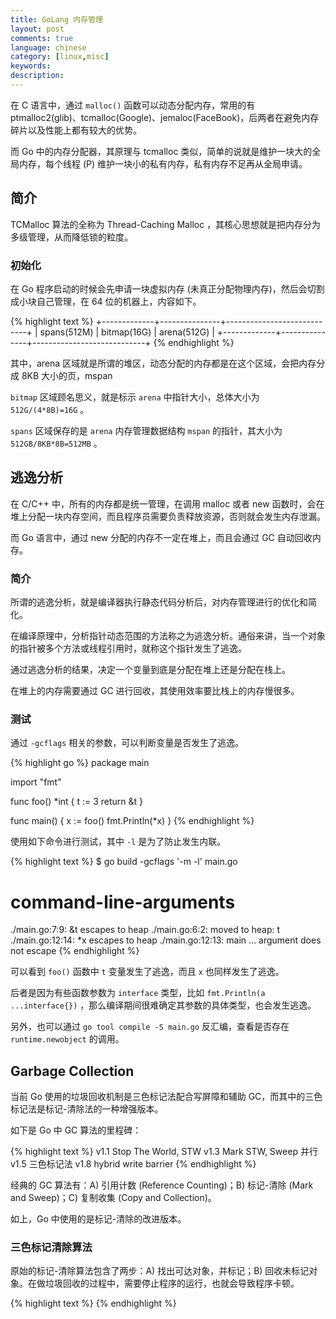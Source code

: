 ```yaml
---
title: GoLang 内存管理
layout: post
comments: true
language: chinese
category: [linux,misc]
keywords:
description:
---
```


在 C 语言中，通过 `malloc()` 函数可以动态分配内存，常用的有 ptmalloc2(glib)、tcmalloc(Google)、jemaloc(FaceBook)，后两者在避免内存碎片以及性能上都有较大的优势。

而 Go 中的内存分配器，其原理与 tcmalloc 类似，简单的说就是维护一块大的全局内存，每个线程 (P) 维护一块小的私有内存，私有内存不足再从全局申请。

<!-- more -->

## 简介

TCMalloc 算法的全称为 Thread-Caching Malloc ，其核心思想就是把内存分为多级管理，从而降低锁的粒度。

<!--
schedinit()
 |-mallocinit()
-->

### 初始化


在 Go 程序启动的时候会先申请一块虚拟内存 (未真正分配物理内存)，然后会切割成小块自己管理，在 64 位的机器上，内容如下。

{% highlight text %}
+-------------+---------------+----------------------------+
| spans(512M) |  bitmap(16G)  |        arena(512G)         |
+-------------+---------------+----------------------------+
{% endhighlight %}

<!--
https://juejin.im/post/5c888a79e51d456ed11955a8
-->

其中，arena 区域就是所谓的堆区，动态分配的内存都是在这个区域，会把内存分成 8KB 大小的页，mspan

`bitmap` 区域顾名思义，就是标示 `arena` 中指针大小，总体大小为 `512G/(4*8B)=16G` 。

`spans` 区域保存的是 `arena` 内存管理数据结构 `mspan` 的指针，其大小为 `512GB/8KB*8B=512MB` 。

<!--
## 参考
https://www.jianshu.com/p/47691d870756
http://www.opscoder.info/golang_mem_management.html
https://juejin.im/post/5c888a79e51d456ed11955a8
-->

## 逃逸分析

在 C/C++ 中，所有的内存都是统一管理，在调用 malloc 或者 new 函数时，会在堆上分配一块内存空间，而且程序员需要负责释放资源，否则就会发生内存泄漏。

而 Go 语言中，通过 new 分配的内存不一定在堆上，而且会通过 GC 自动回收内存。

### 简介

所谓的逃逸分析，就是编译器执行静态代码分析后，对内存管理进行的优化和简化。

在编译原理中，分析指针动态范围的方法称之为逃逸分析。通俗来讲，当一个对象的指针被多个方法或线程引用时，就称这个指针发生了逃逸。

通过逃逸分析的结果，决定一个变量到底是分配在堆上还是分配在栈上。

在堆上的内存需要通过 GC 进行回收，其使用效率要比栈上的内存慢很多。

### 测试

通过 `-gcflags` 相关的参数，可以判断变量是否发生了逃逸。

{% highlight go %}
package main

import "fmt"

func foo() *int {
        t := 3
        return &t
}

func main() {
        x := foo()
        fmt.Println(*x)
}
{% endhighlight %}

使用如下命令进行测试，其中 `-l` 是为了防止发生内联。

{% highlight text %}
$ go build -gcflags '-m -l' main.go
# command-line-arguments
./main.go:7:9: &t escapes to heap
./main.go:6:2: moved to heap: t
./main.go:12:14: *x escapes to heap
./main.go:12:13: main ... argument does not escape
{% endhighlight %}

可以看到 `foo()` 函数中 `t` 变量发生了逃逸，而且 `x` 也同样发生了逃逸。

后者是因为有些函数参数为 `interface` 类型，比如 `fmt.Println(a ...interface{})` ，那么编译期间很难确定其参数的具体类型，也会发生逃逸。

另外，也可以通过 `go tool compile -S main.go` 反汇编，查看是否存在 `runtime.newobject` 的调用。

## Garbage Collection

当前 Go 使用的垃圾回收机制是三色标记法配合写屏障和辅助 GC，而其中的三色标记法是标记-清除法的一种增强版本。

如下是 Go 中 GC 算法的里程碑：

{% highlight text %}
v1.1 Stop The World, STW
v1.3 Mark STW, Sweep 并行
v1.5 三色标记法
v1.8 hybrid write barrier
{% endhighlight %}

经典的 GC 算法有：A) 引用计数 (Reference Counting)；B) 标记-清除 (Mark and Sweep)；C) 复制收集 (Copy and Collection)。

如上，Go 中使用的是标记-清除的改进版本。

### 三色标记清除算法

原始的标记-清除算法包含了两步：A) 找出可达对象，并标记；B) 回收未标记对象。在做垃圾回收的过程中，需要停止程序的运行，也就会导致程序卡顿。

<!--
Tricolor Mark-and-Sweep Algorithm

这个 GC 过程还是有两次很短的 STW(stop the world) 过程：

* 进行 root 内存对象的栈扫描；
* 标记阶段的终止暂停。
https://making.pusher.com/golangs-real-time-gc-in-theory-and-practice/
https://www.cnblogs.com/zkweb/p/7880099.html

站点SPM
https://www.biaodianfu.com/spm.html






###############################
## GoLang 内存管理
###############################

## 引子

首先看个示例。

package main

func foo() *int {
        var m1 int = 11
        return &m1
}

func main() {
        m := foo()
        println(*m)
}

对于 C/C++ 程序员来说，这个是完全无法理解的，在函数 `foo()` 中将局部变量 `m1` 的地址返回了，当函数 `foo` 退出时，`m1` 所使用的栈地址会同样消亡。一般 `C/C++` 都会给出告警，在运行时可能会出现异常。

在 [GoLang FAQ](https://golang.org/doc/faq#stack_or_heap) 中有相关的介绍。

简单来说，会自动决定变量存放在栈还是堆上，编译器会做逃逸分析(escape analysis)，当发现变量的作用域没有跑出函数范围，就可以在栈上，反之则必须分配在堆。

一个函数内局部变量，不管是不是动态 `new` 出来的，它会被分配在堆还是栈，是由编译器做逃逸分析之后做出的决定。



关于内存管理很不错的一片文章
https://www.do1618.com/archives/1328/go-%E5%86%85%E5%AD%98%E9%80%83%E9%80%B8%E8%AF%A6%E7%BB%86%E5%88%86%E6%9E%90/


Golang源码探索(三) GC的实现原理
https://www.cnblogs.com/zkweb/p/7880099.html

## 编译器提示
https://segmentfault.com/a/1190000016743220
https://golang.org/cmd/compile/#hdr-Compiler_Directives


源码保存在 `src/cmd/compile` 路径下。
https://segmentfault.com/a/1190000016523685
https://juejin.im/post/5dccb05ee51d4510ba708ff1
https://zhuanlan.zhihu.com/p/43845771

https://www.do1618.com/archives/1328/go-%E5%86%85%E5%AD%98%E9%80%83%E9%80%B8%E8%AF%A6%E7%BB%86%E5%88%86%E6%9E%90/
https://github.com/mushroomsir/blog/blob/master/Go%E4%B8%ADstring%E8%BD%AC%5B%5Dbyte%E7%9A%84%E9%99%B7%E9%98%B1.md#4-%E9%80%83%E9%80%B8%E5%88%86%E6%9E%90
https://github.com/qcrao/Go-Questions/blob/master/%E7%BC%96%E8%AF%91%E5%92%8C%E9%93%BE%E6%8E%A5/%E9%80%83%E9%80%B8%E5%88%86%E6%9E%90%E6%98%AF%E6%80%8E%E4%B9%88%E8%BF%9B%E8%A1%8C%E7%9A%84.md
-->



{% highlight text %}
{% endhighlight %}
